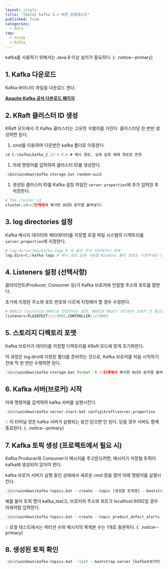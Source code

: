 ```yaml
---
layout: single
title: "[Data] kafka 3.x 버전 로컬테스트"
published: true
categories:
  - Data
tag:
  - Study
  - Kafka
---
```


kafka를 사용하기 위해서는 Java 8 이상 설치가 필요하다.
{: .notice--primary}

## 1. Kafka 다운로드

Kafka 바이너리 파일을 다운로드 한다.

[**Apache Kafka 공식 다운로드 페이지**](https://kafka.apache.org/downloads)

## 2. KRaft 클러스터 ID 생성

KRaft 모드에서 각 Kafka 클러스터는 고유한 식별자를 가진다. 클러스터당 한 번만 생성하면 된다.

1. cmd를 이용하여 다운받은 kafka 폴더로 이동한다.

```java
cd C:\kafka\kafka_2.13-3.9.0 # 예시 경로, 실제 압축 해제 경로로 변경
```

1. 아래 명령어를 입력하여 클러스터 ID를 생성한다.

```java
.\bin\windows\kafka-storage.bat random-uuid
```

1. 생성된 클러스터 ID를 Kafka 설정 파일인 `server.properties`에 추가 입력한 후 저장한다.

```python
# The cluster id
cluster.id=<2단계에서 복사한 UUID 문자열 붙여넣기>
```

## 3. log directories 설정

Kafka 메시지 데이터와 메타데이터를 저장할 로컬 파일 시스템의 디렉토리를 `server.properties`에 지정한다.

```python
# log.dirs=/tmp/kafka-logs # 이 줄은 주석 처리하거나 삭제
log.dirs=C:/kafka-logs # 예시 경로,실제 사용할 Windows 폴더 경로로 수정하세요 (슬래시 또는 백슬래시 모두 가능)
```

## 4. Listeners 설정 (선택사항)

클라이언트(Producer, Consumer 등)가 Kafka 브로커에 연결할 주소와 포트를 말한다.

초기에 지정된 주소와 포트 번호와 다르게 지정해야 할 경우 수정한다.

```python
# 9092는 localhost:9092로 연결한다는 설정, 9093은 KRaft 모드에서 크로커 간 통신을 위한 리스너 설정
listeners=PLAINTEXT://:9092,CONTROLLER://:9093  
```

## 5. 스토리지 디렉토리 포맷

Kafka 브로커가 데이터를 저장할 디렉토리를 KRaft 모드에 맞게 초기화한다.

이 과정은 log.dirs에 지정된 폴더를 준비하는 것으로, Kafka 브로커를 처음 시작하기 전에 딱 한 번만 수행하면 된다.

```python
.\bin\windows\kafka-storage.bat format -t <2단계에서 복사한 UUID 문자열 붙여넣기> -c config\kraft\server.properties
```

## 6. Kafka 서버(브로커) 시작

아래 명령어를 검색하여 kafka 서버를 실행시킨다.

```python
.\bin\windows\kafka-server-start.bat config\kraft\server.properties
```

💡 이 터미널 창은 kafka 서버가 실행되는 동안 닫으면 안 된다. 닫을 경우 서버도 함께 종료된다.
{: .notice--primary}



## 7. Kafka 토픽 생성 (프로젝트에서 필요 시)

Kafka Producer와 Consumer가 메시지를 주고받으려면, 메시지가 저장될 토픽이 kafka에 생성되어 있어야 한다.

kafka 브로커 서버가 실행 중인 상태에서 새로운 cmd 창을 열어 아래 명령어를 실행시킨다.

```python
.\bin\windows\kafka-topics.bat --create --topic [생성할 토픽명] --bootstrap-server [kafka브로커의 주소와 포트] --partitions [파티션수] --replication-factor [토픽 메시지의 복제본 수]
```

예를 들어 토픽 명이 kafka_test고, 브로커의 주소와 포트가 localhost:9092일 경우 아래처럼 입력한다.

```python
.\bin\windows\kafka-topics.bat --create --topic product_defect_alerts --bootstrap-server localhost:9092 --partitions 1 --replication-factor 1
```

💡 로컬 테스트에서는 파티션 수와 메시지의 복제본 수는 1개로 충분하다.
{: .notice--primary}

## 8. 생성된 토픽 확인

```python
.\bin\windows\kafka-topics.bat --list --bootstrap-server [kafka브로커의 주소와 포트]
```